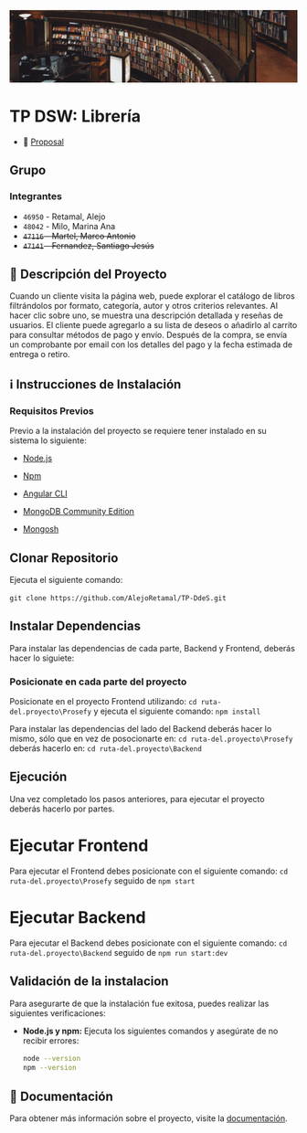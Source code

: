 ![MasterHead](https://github.com/AlejoRetamal/TP-DdeS/blob/main/docs/assets/img/Library1.jpg)

# TP DSW: Librería

-   📄 [Proposal](https://github.com/AlejoRetamal/TP-DdeS/blob/main/proposal.md)

## Grupo

### Integrantes

-   `46950` - Retamal, Alejo
-   `48042` - Milo, Marina Ana
-   ~~`47116` - Martel, Marco Antonio~~
-   ~~`47141` - Fernandez, Santiago Jesús~~

## 💼 Descripción del Proyecto

Cuando un cliente visita la página web, puede explorar el catálogo de libros filtrándolos por formato, categoría, autor y otros criterios relevantes. Al hacer clic sobre uno, se muestra una descripción detallada y reseñas de usuarios. El cliente puede agregarlo a su lista de deseos o añadirlo al carrito para consultar métodos de pago y envío. Después de la compra, se envía un comprobante por email con los detalles del pago y la fecha estimada de entrega o retiro.

## ℹ️ Instrucciones de Instalación

### Requisitos Previos
<!-- Pueden faltar pre-requisitos. Tener instalado Git, por ejemplo. -->
Previo a la instalación del proyecto se requiere tener instalado en su sistema lo siguiente:

- [Node.js](https://nodejs.org/en/download)

- [Npm](https://www.npmjs.com/)

- [Angular CLI](https://angular.io/cli)

- [MongoDB Community Edition](https://www.mongodb.com/try/download/community)

- [Mongosh](https://www.mongodb.com/docs/mongodb-shell/install/)

## Clonar Repositorio

Ejecuta el siguiente comando:

`git clone https://github.com/AlejoRetamal/TP-DdeS.git`

## Instalar Dependencias

Para instalar las dependencias de cada parte, Backend y Frontend, deberás hacer lo siguiete:

### Posicionate en cada parte del proyecto

Posicionate en el proyecto Frontend utilizando: `cd ruta-del.proyecto\Prosefy` y ejecuta el siguiente comando: `npm install`

Para instalar las dependencias del lado del Backend deberás hacer lo mismo, sólo que en vez de posocionarte en: `cd ruta-del.proyecto\Prosefy` deberás hacerlo en: `cd ruta-del.proyecto\Backend`

## Ejecución 

Una vez completado los pasos anteriores, para ejecutar el proyecto deberás hacerlo por partes.

# Ejecutar Frontend

Para ejecutar el Frontend debes posicionate con el siguiente comando: `cd ruta-del.proyecto\Prosefy` seguido de `npm start`

# Ejecutar Backend

Para ejecutar el Backend debes posicionate con el siguiente comando: `cd ruta-del.proyecto\Backend` seguido de `npm run start:dev`

<!-- Acá tengo dudas si agregar lo de la extensión para conectar con la base de datos. -->

## Validación de la instalacion 

Para asegurarte de que la instalación fue exitosa, puedes realizar las siguientes verificaciones:

- **Node.js y npm:** Ejecuta los siguientes comandos y asegúrate de no recibir errores:

  ```bash
  node --version
  npm --version

## 📄 Documentación

Para obtener más información sobre el proyecto, visite la [documentación](https://github.com/AlejoRetamal/TP-DdeS/blob/main/docs/README.md).
